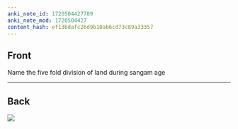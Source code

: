 ```yaml
---
anki_note_id: 1720504427789
anki_note_mod: 1720504427
content_hash: ef13bdafc26d9b10ab6cd73c89a33357
---
```


## Front

Name the five fold division of land during sangam age

<hr/>

## Back

![](img533824945786930644.jpg)